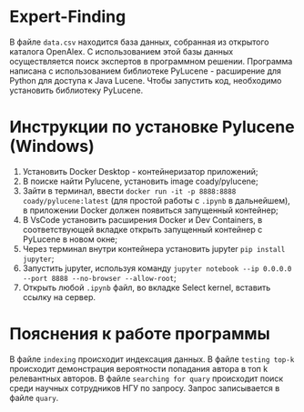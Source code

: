 # Expert-Finding
В файле `data.csv` находится база данных, собранная из открытого каталога OpenAlex. С использованием этой базы данных осуществляется поиск экспертов в программном решении.
Программа написана с использованием библиотеке PyLucene - расширение для Python для доступа к Java Lucene. Чтобы запустить код, необходимо установить библиотеку PyLucene.
# Инструкции по установке Pylucene (Windows)
1) Установить Docker Desktop - контейнеризатор приложений;
2) В поиске найти Pylucene, установить image coady/pylucene;
3) Зайти в терминал, ввести `docker run -it -p 8888:8888 coady/pylucene:latest` (для простой работы с `.ipynb` в дальнейшем), в приложении Docker должен появиться запущенный контейнер;
4) В VsCode установить расширения Docker и Dev Containers, в соответствующей вкладке открыть запущенный контейнер с PyLucene в новом окне;
5) Через терминал внутри контейнера установить jupyter `pip install jupyter`;
6) Запустить jupyter, используя команду `jupyter notebook --ip 0.0.0.0 --port 8888 --no-browser --allow-root`;
7) Открыть любой `.ipynb` файл, во вкладке Select kernel, вставить ссылку на сервер.
# Пояснения к работе программы
В файле `indexing` происходит индексация данных. 
В файле `testing top-k` происходит демонстрация вероятности попадания автора в топ k релевантных авторов.
В файле `searching for quary` происходит поиск среди научных сотрудников НГУ по запросу. Запрос записывается в файле `quary`.
